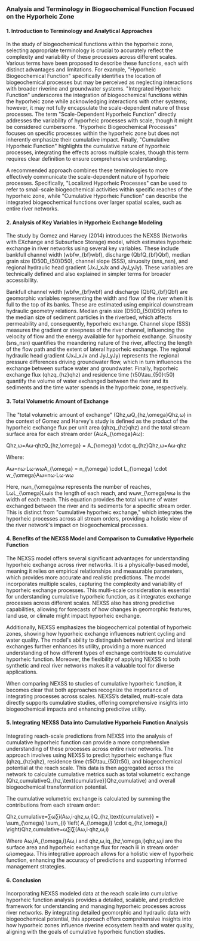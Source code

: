 ### Analysis and Terminology in Biogeochemical Function Focused on the Hyporheic Zone

#### 1. Introduction to Terminology and Analytical Approaches

In the study of biogeochemical functions within the hyporheic zone, selecting appropriate terminology is crucial to accurately reflect the complexity and variability of these processes across different scales. Various terms have been proposed to describe these functions, each with distinct advantages and limitations. For example, "Hyporheic Biogeochemical Function" specifically identifies the location of biogeochemical processes but may be perceived as neglecting interactions with broader riverine and groundwater systems. "Integrated Hyporheic Function" underscores the integration of biogeochemical functions within the hyporheic zone while acknowledging interactions with other systems; however, it may not fully encapsulate the scale-dependent nature of these processes. The term "Scale-Dependent Hyporheic Function" directly addresses the variability of hyporheic processes with scale, though it might be considered cumbersome. "Hyporheic Biogeochemical Processes" focuses on specific processes within the hyporheic zone but does not inherently emphasize their cumulative impact. Finally, "Cumulative Hyporheic Function" highlights the cumulative nature of hyporheic processes, integrating the effects across multiple scales, though this term requires clear definition to ensure comprehensive understanding.

A recommended approach combines these terminologies to more effectively communicate the scale-dependent nature of hyporheic processes. Specifically, "Localized Hyporheic Processes" can be used to refer to small-scale biogeochemical activities within specific reaches of the hyporheic zone, while "Cumulative Hyporheic Function" can describe the integrated biogeochemical functions over larger spatial scales, such as entire river networks.

#### 2. Analysis of Key Variables in Hyporheic Exchange Modeling

The study by Gomez and Harvey (2014) introduces the NEXSS (Networks with EXchange and Subsurface Storage) model, which estimates hyporheic exchange in river networks using several key variables. These include bankfull channel width (wbfw_{bf}wbf​), discharge (QbfQ_{bf}Qbf​), median grain size (D50D_{50}D50​), channel slope (SSS), sinuosity (sns_nsn​), and regional hydraulic head gradient (JxJ_xJx​ and JyJ_yJy​). These variables are technically defined and also explained in simpler terms for broader accessibility.

Bankfull channel width (wbfw_{bf}wbf​) and discharge (QbfQ_{bf}Qbf​) are geomorphic variables representing the width and flow of the river when it is full to the top of its banks. These are estimated using empirical downstream hydraulic geometry relations. Median grain size (D50D_{50}D50​) refers to the median size of sediment particles in the riverbed, which affects permeability and, consequently, hyporheic exchange. Channel slope (SSS) measures the gradient or steepness of the river channel, influencing the velocity of flow and the energy available for hyporheic exchange. Sinuosity (sns_nsn​) quantifies the meandering nature of the river, affecting the length of the flow path and the extent of lateral hyporheic exchange. The regional hydraulic head gradient (JxJ_xJx​ and JyJ_yJy​) represents the regional pressure differences driving groundwater flow, which in turn influences the exchange between surface water and groundwater. Finally, hyporheic exchange flux (qhzq_{hz}qhz​) and residence time (τ50\tau_{50}τ50​) quantify the volume of water exchanged between the river and its sediments and the time water spends in the hyporheic zone, respectively.

#### 3. Total Volumetric Amount of Exchange

The "total volumetric amount of exchange" (Qhz,ωQ_{hz,\omega}Qhz,ω​) in the context of Gomez and Harvey's study is defined as the product of the hyporheic exchange flux per unit area (qhzq_{hz}qhz​) and the total stream surface area for each stream order (AωA_{\omega}Aω​):

Qhz,ω=Aω⋅qhzQ_{hz,\omega} = A_{\omega} \cdot q_{hz}Qhz,ω​=Aω​⋅qhz​

Where:

Aω=nω⋅Lω⋅wωA_{\omega} = n_{\omega} \cdot L_{\omega} \cdot w_{\omega}Aω​=nω​⋅Lω​⋅wω​

Here, nωn_{\omega}nω​ represents the number of reaches, LωL_{\omega}Lω​ is the length of each reach, and wωw_{\omega}wω​ is the width of each reach. This equation provides the total volume of water exchanged between the river and its sediments for a specific stream order. This is distinct from "cumulative hyporheic exchange," which integrates the hyporheic processes across all stream orders, providing a holistic view of the river network's impact on biogeochemical processes.

#### 4. Benefits of the NEXSS Model and Comparison to Cumulative Hyporheic Function

The NEXSS model offers several significant advantages for understanding hyporheic exchange across river networks. It is a physically-based model, meaning it relies on empirical relationships and measurable parameters, which provides more accurate and realistic predictions. The model incorporates multiple scales, capturing the complexity and variability of hyporheic exchange processes. This multi-scale consideration is essential for understanding cumulative hyporheic function, as it integrates exchange processes across different scales. NEXSS also has strong predictive capabilities, allowing for forecasts of how changes in geomorphic features, land use, or climate might impact hyporheic exchange.

Additionally, NEXSS emphasizes the biogeochemical potential of hyporheic zones, showing how hyporheic exchange influences nutrient cycling and water quality. The model's ability to distinguish between vertical and lateral exchanges further enhances its utility, providing a more nuanced understanding of how different types of exchange contribute to cumulative hyporheic function. Moreover, the flexibility of applying NEXSS to both synthetic and real river networks makes it a valuable tool for diverse applications.

When comparing NEXSS to studies of cumulative hyporheic function, it becomes clear that both approaches recognize the importance of integrating processes across scales. NEXSS’s detailed, multi-scale data directly supports cumulative studies, offering comprehensive insights into biogeochemical impacts and enhancing predictive utility.

#### 5. Integrating NEXSS Data into Cumulative Hyporheic Function Analysis

Integrating reach-scale predictions from NEXSS into the analysis of cumulative hyporheic function can provide a more comprehensive understanding of these processes across entire river networks. The approach involves using NEXSS to predict hyporheic exchange flux (qhzq_{hz}qhz​), residence time (τ50\tau_{50}τ50​), and biogeochemical potential at the reach scale. This data is then aggregated across the network to calculate cumulative metrics such as total volumetric exchange (Qhz,cumulativeQ_{hz,\text{cumulative}}Qhz,cumulative​) and overall biogeochemical transformation potential.

The cumulative volumetric exchange is calculated by summing the contributions from each stream order:

Qhz,cumulative=∑ω∑i(Aω,i⋅qhz,ω,i)Q_{hz,\text{cumulative}} = \sum_{\omega} \sum_{i} \left( A_{\omega,i} \cdot q_{hz,\omega,i} \right)Qhz,cumulative​=ω∑​i∑​(Aω,i​⋅qhz,ω,i​)

Where Aω,iA_{\omega,i}Aω,i​ and qhz,ω,iq_{hz,\omega,i}qhz,ω,i​ are the surface area and hyporheic exchange flux for reach iii in stream order ω\omegaω. This integrative approach allows for a holistic view of hyporheic function, enhancing the accuracy of predictions and supporting informed management strategies.

#### 6. Conclusion

Incorporating NEXSS modeled data at the reach scale into cumulative hyporheic function analysis provides a detailed, scalable, and predictive framework for understanding and managing hyporheic processes across river networks. By integrating detailed geomorphic and hydraulic data with biogeochemical potential, this approach offers comprehensive insights into how hyporheic zones influence riverine ecosystem health and water quality, aligning with the goals of cumulative hyporheic function studies.